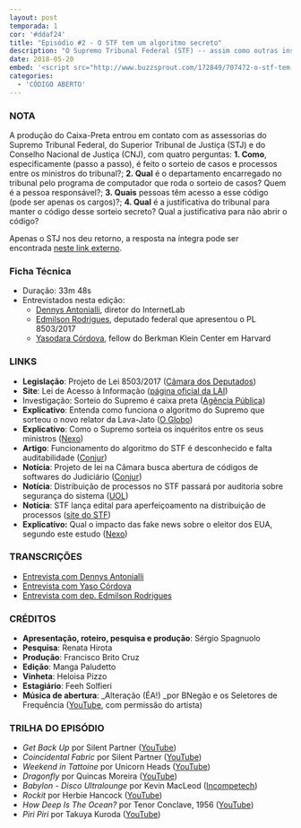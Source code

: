 ```yaml
---
layout: post
temporada: 1
cor: '#ddaf24'
title: "Episódio #2 - O STF tem um algoritmo secreto"
description: "O Supremo Tribunal Federal (STF) -- assim como outras instâncias do judiciário -- tem um algoritmo secreto. Esse algoritmo, uma sequência de comandos a serem executados por um computador, é responsável por distribuir aleatoriamente processos entre juízes, a fim de garantir que casos não caiam nas mãos de magistrados interessados em seus resultados. Mas, qual a importância que esse algoritmo tem nas nossas vidas? Como ele funciona, o que há nele? "
date: 2018-05-20
embed: '<script src="http://www.buzzsprout.com/172849/707472-o-stf-tem-um-algoritmo-secreto-e-isso-afeta-voce.js?player=small" type="text/javascript" charset="utf-8"></script>'
categories:
  - 'CÓDIGO ABERTO'
---
```


### NOTA

A produção do Caixa-Preta entrou em contato com as assessorias do Supremo Tribunal Federal, do Superior Tribunal de Justiça (STJ) e do Conselho Nacional de Justiça (CNJ), com quatro perguntas: **1. Como**, especificamente (passo a passo), é feito o sorteio de casos e processos entre os ministros do tribunal?; **2. Qual** é o departamento encarregado no tribunal pelo programa de computador que roda o sorteio de casos? Quem é a pessoa responsável?; **3. Quais** pessoas têm acesso a esse código (pode ser apenas os cargos)?; **4. Qual** é a justificativa do tribunal para manter o código desse sorteio secreto? Qual a justificativa para não abrir o código? 

Apenas o STJ nos deu retorno, a resposta na íntegra pode ser encontrada [neste link externo](https://docs.google.com/document/d/19wjE7kuV-9BNbIZF_px9HZYcwoc5-xq-f5_T3lYDzMg/edit?usp=sharing).

### **Ficha Técnica**

- Duração: 33m 48s
- Entrevistados nesta edição: 
    - [Dennys Antonialli](https://twitter.com/dennysanfran), diretor do InternetLab
    - [Edmilson Rodrigues](https://twitter.com/EdmilsonPSOL), deputado federal que apresentou o PL 8503/2017
    - [Yasodara Córdova](https://twitter.com/yaso), fellow do Berkman Klein Center em Harvard 

### LINKS

- **Legislação**: Projeto de Lei 8503/2017 ([Câmara dos Deputados](http://www.camara.gov.br/proposicoesWeb/fichadetramitacao?idProposicao=2150508))
- **Site**: Lei de Acesso à Informação ([página oficial da LAI](http://www.acessoainformacao.gov.br/assuntos/busca-de-pedidos-e-respostas))
- Investigação: Sorteio do Supremo é caixa preta ([Agência Pública](https://apublica.org/2018/01/sorteio-do-supremo-e-caixa-preta/))
- **Explicativo**: Entenda como funciona o algoritmo do Supremo que sorteou o novo relator da Lava-Jato ([O Globo](https://oglobo.globo.com/brasil/entenda-como-funciona-algoritmo-do-supremo-que-sorteou-novo-relator-da-lava-jato-20867142))
- **Explicativo**: Como o Supremo sorteia os inquéritos entre os seus ministros ([Nexo](https://www.nexojornal.com.br/expresso/2017/07/03/Como-o-Supremo-sorteia-os-inqu%C3%A9ritos-entre-os-seus-ministros))
- **Artigo**: Funcionamento do algoritmo do STF é desconhecido e falta auditabilidade ([Conjur](https://www.conjur.com.br/2017-fev-06/ronaldo-lemos-falta-auditabilidade-algoritmo-supremo))
- **Notícia**: Projeto de lei na Câmara busca abertura de códigos de softwares do Judiciário ([Conjur](https://www.conjur.com.br/2018-mar-10/projeto-lei-busca-abertura-codigos-softwares-judiciario))
- **Notícia**: Distribuição de processos no STF passará por auditoria sobre segurança do sistema ([UOL](https://noticias.uol.com.br/politica/ultimas-noticias/2018/05/16/distribuicao-de-processos-no-stf-passara-por-auditoria-sobre-seguranca-do-sistema.htm?cmpid=copiaecola))
- **Notícia**: STF lança edital para aperfeiçoamento na distribuição de processos ([site do STF](http://www.stf.jus.br/portal/cms/verNoticiaDetalhe.asp?idConteudo=378408&tip=UN))
- **Explicativo:** Qual o impacto das fake news sobre o eleitor dos EUA, segundo este estudo ([Nexo](https://www.nexojornal.com.br/expresso/2018/01/14/Qual-o-impacto-das-fake-news-sobre-o-eleitor-dos-EUA-segundo-este-estudo))

### TRANSCRIÇÕES

- [Entrevista com Dennys Antonialli](https://docs.google.com/document/d/1SN_Hqjz1NF_hBXu6DemnC2chshCRV93N3urcSNqyWlE/edit?usp=sharing)
- [Entrevista com Yaso Córdova](https://docs.google.com/document/d/1uuR7f9XafV9UGMZ0uTxVLJWwFEmSHQvQ4uARpzsspOw/edit?usp=sharing)
- [Entrevista com dep. Edmilson Rodrigues](https://docs.google.com/document/d/1T-3AtROlupEA0zRpSyCqjomo0RJ_34QJw3Np8J1r2DI/edit?usp=sharing)

### CRÉDITOS

- **Apresentação, roteiro, pesquisa e produção**: Sérgio Spagnuolo
- **Pesquisa**: Renata Hirota
- **Produção**: Francisco Brito Cruz
- **Edição**: Manga Paludetto
- **Vinheta**: Heloisa Pizzo
- **Estagiário**: Feeh Solfieri
- **Música de abertura**: _Alteração (ÉA!) _por BNegão e os Seletores de Frequência ([YouTube](https://www.youtube.com/watch?v=EmCgOADirkg), com permissão do artista)

### TRILHA DO EPISÓDIO

- _Get Back Up_ por Silent Partner ([YouTube](https://www.youtube.com/watch?v=pMdlF4rbf6Y))
- _Coincidental Fabric_ por Silent Partner ([YouTube](https://www.youtube.com/watch?v=G_Q9PIvtt6k)) 
- _Weekend in Tattoine_ por Unicorn Heads ([YouTube](https://www.youtube.com/watch?v=gX_bNRuHTlg))
- _Dragonfly_ por Quincas Moreira ([YouTube](https://www.youtube.com/watch?v=cOQWJWZlgwM))
- _Babylon - Disco Ultralounge_ por Kevin MacLeod ([Incompetech](http://incompetech.com/music/royalty-free/index.html?isrc=USUAN1100314))
- _Rockit_ por Herbie Hancock ([YouTube](https://www.youtube.com/watch?v=GHhD4PD75zY))
- _How Deep Is The Ocean?_ por Tenor Conclave, 1956 ([YouTube](https://www.youtube.com/watch?v=suNwxqx2eBs))
- _Piri Piri_ por Takuya Kuroda ([YouTube](https://www.youtube.com/watch?v=WN-pYHdSOa4))  
 

